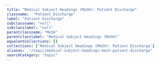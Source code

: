 ```yaml
--- 
 title: "Medical Subject Headings (MeSH): Patient Discharge" 
 classname:  "Patient_Discharge" 
 label: "Patient Discharge" 
 subclassname: "null" 
 subclasslabel: "null" 
 parentclassname: "MeSH" 
 parentclasslabel: "Medical Subject Headings (MeSH)" 
 equalentCollections: [] 
 collections: ['Medical Subject Headings (MeSH): Patient Discharge']
 aliases:  "/topic/medical-subject-headings-mesh-patient-discharge"  
 searchCategory: "topic" 
---
```

